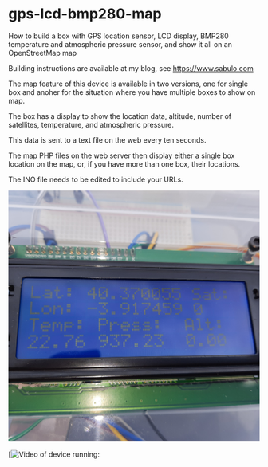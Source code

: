# gps-lcd-bmp280-map
How to build a box with GPS location sensor, LCD display, BMP280 temperature and atmospheric pressure sensor, and show it all on an OpenStreetMap map

Building instructions are available at my blog, see https://www.sabulo.com

The map feature of this device is available in two versions, one for single box and anoher for the situation where you have multiple boxes to show on map.

The box has a display to show the location data, altitude, number of satellites, temperature, and atmospheric pressure. 

This data is sent to a text file on the web every ten seconds.

The map PHP files on the web server then display either a single box location on the map, or, if you have more than one box, their locations.

The INO file needs to be edited to include your URLs.

![Device running](20220420_152010.jpg)



[![Video of device running:](https://youtube.com/shorts/pClqnxGrZOU?feature=share)
